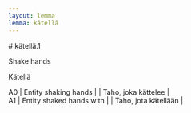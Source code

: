 ```yaml
---
layout: lemma
lemma: kätellä
---
```


<div class="sense">
# <span class="sensename">kätellä.1</span>

<span class="description">Shake hands</span>

<span class="description">Kätellä</span>

A0 | Entity shaking hands |   | Taho, joka kättelee |  
A1 | Entity shaked hands with |   | Taho, jota kätellään |  

</div>

